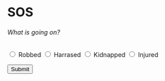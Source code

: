 # SOS
  <body>
  <h6>What is going on?</h6>

<form >
<input type="radio" name="choice" value="Robbed"> Robbed
<input type="radio" name="choice" value="Harrased"> Harrased
<input type="radio" name="choice" value="Kidnapped"> Kidnapped
<input type="radio" name="choice" value="Injured"> Injured
</form>
<button onclick="getLocation()">Submit</button>
<p id="demo"></p>

<script>
var x = document.getElementById("demo");

function getLocation() {
    if (navigator.geolocation) {
        navigator.geolocation.getCurrentPosition(showPosition);
    } else { 
        x.innerHTML = "Geolocation is not supported by this browser.";
    }
}

function showPosition(position) {
    x.innerHTML = "Latitude: " + position.coords.latitude + 
    "<br>Longitude: " + position.coords.longitude;
}
</script>


<p id="demo"></p>

<p id="demo"></p>

<script>
function getLocation() {
  document.getElementById("demo").innerHTML = "Your SOS message was sent!";
}
</script>

  
</body>

               
